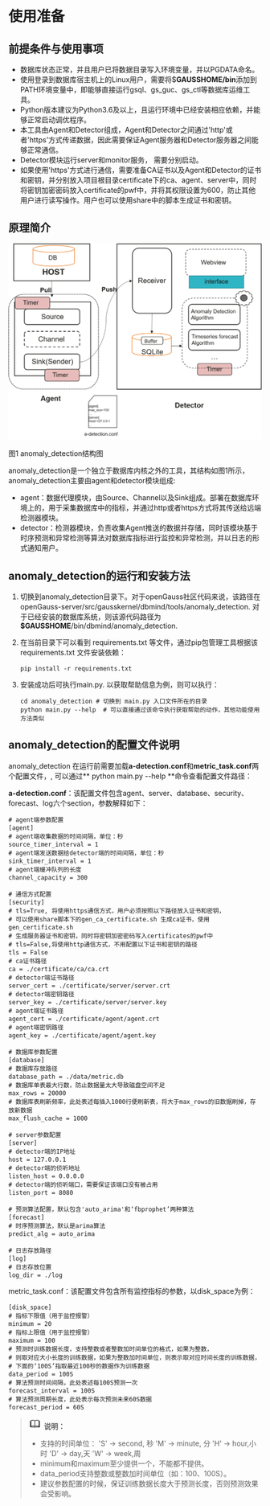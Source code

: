 # 使用准备<a name="ZH-CN_TOPIC_0303986164"></a>

## 前提条件与使用事项<a name="zh-cn_topic_0283137591_section887921944913"></a>

-   数据库状态正常，并且用户已将数据目录写入环境变量，并以PGDATA命名。
-   使用登录到数据库宿主机上的Linux用户，需要将$**GAUSSHOME/bin**添加到PATH环境变量中，即能够直接运行gsql、gs\_guc、gs\_ctl等数据库运维工具。
-   Python版本建议为Python3.6及以上，且运行环境中已经安装相应依赖，并能够正常启动调优程序。
-   本工具由Agent和Detector组成，Agent和Detector之间通过'http'或者'https'方式传递数据，因此需要保证Agent服务器和Detector服务器之间能够正常通信。
-   Detector模块运行server和monitor服务， 需要分别启动。
-   如果使用'https'方式进行通信，需要准备CA证书以及Agent和Detector的证书和密钥，并分别放入项目根目录certificate下的ca、agent、server中，同时将密钥加密密码放入certificate的pwf中，并将其权限设置为600，防止其他用户进行读写操作。用户也可以使用share中的脚本生成证书和密钥。

## 原理简介<a name="zh-cn_topic_0283137591_section1767203555113"></a>

![](figures/图片16.png)

图1 anomaly\_detection结构图

anomaly\_detection是一个独立于数据库内核之外的工具，其结构如图1所示，anomaly\_detection主要由agent和detector模块组成:

-   agent：数据代理模块，由Source、Channel以及Sink组成。部署在数据库环境上的，用于采集数据库中的指标，并通过http或者https方式将其传送给远端检测器模块。
-   detector：检测器模块，负责收集Agent推送的数据并存储，同时该模块基于时序预测和异常检测等算法对数据库指标进行监控和异常检测，并以日志的形式通知用户。

## anomaly\_detection的运行和安装方法<a name="section7752113811419"></a>

1.  切换到anomaly\_detection目录下。对于openGauss社区代码来说，该路径在openGauss-server/src/gausskernel/dbmind/tools/anomaly\_detection. 对于已经安装的数据库系统，则该源代码路径为  **$GAUSSHOME**/bin/dbmind/anomaly\_detection.
2.  在当前目录下可以看到 requirements.txt 等文件，通过pip包管理工具根据该 requirements.txt 文件安装依赖：

    ```
    pip install -r requirements.txt
    ```

3.  安装成功后可执行main.py. 以获取帮助信息为例，则可以执行：

    ```
    cd anomaly_detection # 切换到 main.py 入口文件所在的目录
    python main.py --help  # 可以直接通过该命令执行获取帮助的动作，其他功能使用方法类似
    ```


## anomaly\_detection的配置文件说明<a name="section5892154973918"></a>

anomaly\_detection 在运行前需要加载**a-detection.conf**和**metric\_task.conf**两个配置文件，, 可以通过** python main.py  --help **命令查看配置文件路径：

**a-detection.conf**：该配置文件包含agent、server、database、security、forecast、log六个section，参数解释如下：

```
# agent端参数配置
[agent] 
# agent端收集数据的时间间隔，单位：秒
source_timer_interval = 1 
# agent端发送数据给detector端的时间间隔，单位：秒
sink_timer_interval = 1 
# agent端缓冲队列的长度
channel_capacity = 300  

# 通信方式配置
[security] 
# tls=True, 将使用https通信方式，用户必须按照以下路径放入证书和密钥，
# 可以使用share脚本下的gen_ca_certificate.sh 生成ca证书，使用gen_certificate.sh
# 生成服务器证书和密钥，同时将密钥加密密码写入certificates的pwf中
# tls=False,将使用http通信方式，不用配置以下证书和密钥的路径
tls = False 
# ca证书路径
ca = ./certificate/ca/ca.crt 
# detector端证书路径
server_cert = ./certificate/server/server.crt 
# detector端密钥路径
server_key = ./certificate/server/server.key 
# agent端证书路径
agent_cert = ./certificate/agent/agent.crt 
# agent端密钥路径
agent_key = ./certificate/agent/agent.key  

# 数据库参数配置
[database]
# 数据库存放路径
database_path = ./data/metric.db 
# 数据库单表最大行数，防止数据量太大导致磁盘空间不足 
max_rows = 20000 
# 数据库表刷新频率，此处表述每插入1000行便刷新表，将大于max_rows的旧数据刷掉，存放新数据
max_flush_cache = 1000  

# server参数配置
[server]
# detector端的IP地址 
host = 127.0.0.1 
# detector端的侦听地址
listen_host = 0.0.0.0 
# detector端的侦听端口，需要保证该端口没有被占用
listen_port = 8080  

# 预测算法配置，默认包含'auto_arima'和‘fbprophet’两种算法
[forecast] 
# 时序预测算法，默认是arima算法
predict_alg = auto_arima

# 日志存放路径
[log] 
# 日志存放位置
log_dir = ./log
```

metric\_task.conf：该配置文件包含所有监控指标的参数，以disk\_space为例：

```
[disk_space] 
# 指标下限值（用于监控报警）
minimum = 20 
# 指标上限值（用于监控报警）
maximum = 100 
# 预测时训练数据长度，支持整数或者整数加时间单位的格式，如果为整数，
# 则取对应大小长度的训练数据，如果为整数加时间单位，则表示取对应时间长度的训练数据，
# 下面的‘100S’指取最近100秒的数据作为训练数据
data_period = 100S 
# 算法预测时间间隔，此处表述每100S预测一次
forecast_interval = 100S 
# 算法预测周期长度，此处表示每次预测未来60S数据
forecast_period = 60S 
```

>![](public_sys-resources/icon-note.gif) **说明：** 
>-   支持的时间单位：
>    'S'  -\> second, 秒
>    'M' -\> minute, 分
>    'H' -\> hour,小时
>    'D' -\> day,天
>    'W' -\> week,周
>-   minimum和maximum至少提供一个，不能都不提供。
>-   data\_period支持整数或整数加时间单位（如：100、100S）。
>-   建议参数配置的时候，保证训练数据长度大于预测长度，否则预测效果会受影响。

